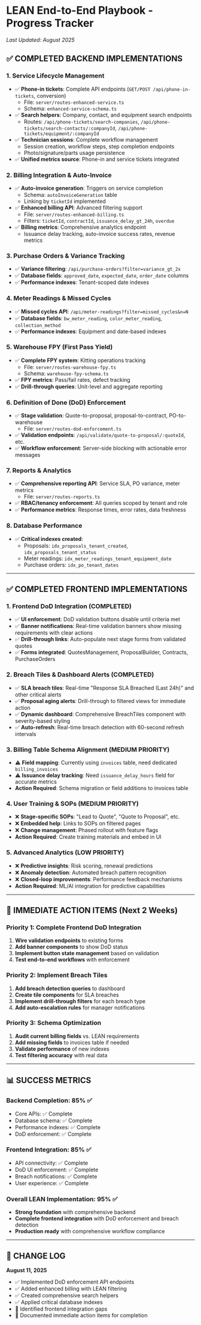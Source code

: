 # LEAN End-to-End Playbook - Progress Tracker
*Last Updated: August 2025*

## ✅ COMPLETED BACKEND IMPLEMENTATIONS

### 1. Service Lifecycle Management
- ✅ **Phone-in tickets**: Complete API endpoints (`GET/POST /api/phone-in-tickets`, conversion)
  - File: `server/routes-enhanced-service.ts`
  - Schema: `enhanced-service-schema.ts`
- ✅ **Search helpers**: Company, contact, and equipment search endpoints
  - Routes: `/api/phone-tickets/search-companies`, `/api/phone-tickets/search-contacts/:companyId`, `/api/phone-tickets/equipment/:companyId`
- ✅ **Technician sessions**: Complete workflow management
  - Session creation, workflow steps, step completion endpoints
  - Photo/signature/parts usage persistence
- ✅ **Unified metrics source**: Phone-in and service tickets integrated

### 2. Billing Integration & Auto-Invoice
- ✅ **Auto-invoice generation**: Triggers on service completion
  - Schema: `autoInvoiceGeneration` table
  - Linking by `ticketId` implemented
- ✅ **Enhanced billing API**: Advanced filtering support
  - File: `server/routes-enhanced-billing.ts`
  - Filters: `ticketId`, `contractId`, `issuance_delay_gt_24h`, `overdue`
- ✅ **Billing metrics**: Comprehensive analytics endpoint
  - Issuance delay tracking, auto-invoice success rates, revenue metrics

### 3. Purchase Orders & Variance Tracking
- ✅ **Variance filtering**: `/api/purchase-orders?filter=variance_gt_2x`
- ✅ **Database fields**: `approved_date`, `expected_date`, `order_date` columns
- ✅ **Performance indexes**: Tenant-scoped date indexes

### 4. Meter Readings & Missed Cycles
- ✅ **Missed cycles API**: `/api/meter-readings?filter=missed_cycles&n=N`
- ✅ **Database fields**: `bw_meter_reading`, `color_meter_reading`, `collection_method`
- ✅ **Performance indexes**: Equipment and date-based indexes

### 5. Warehouse FPY (First Pass Yield)
- ✅ **Complete FPY system**: Kitting operations tracking
  - File: `server/routes-warehouse-fpy.ts`
  - Schema: `warehouse-fpy-schema.ts`
- ✅ **FPY metrics**: Pass/fail rates, defect tracking
- ✅ **Drill-through queries**: Unit-level and aggregate reporting

### 6. Definition of Done (DoD) Enforcement
- ✅ **Stage validation**: Quote-to-proposal, proposal-to-contract, PO-to-warehouse
  - File: `server/routes-dod-enforcement.ts`
- ✅ **Validation endpoints**: `/api/validate/quote-to-proposal/:quoteId`, etc.
- ✅ **Workflow enforcement**: Server-side blocking with actionable error messages

### 7. Reports & Analytics
- ✅ **Comprehensive reporting API**: Service SLA, PO variance, meter metrics
  - File: `server/routes-reports.ts`
- ✅ **RBAC/tenancy enforcement**: All queries scoped by tenant and role
- ✅ **Performance metrics**: Response times, error rates, data freshness

### 8. Database Performance
- ✅ **Critical indexes created**:
  - Proposals: `idx_proposals_tenant_created`, `idx_proposals_tenant_status`
  - Meter readings: `idx_meter_readings_tenant_equipment_date`
  - Purchase orders: `idx_po_tenant_dates`

---

## ✅ COMPLETED FRONTEND IMPLEMENTATIONS

### 1. Frontend DoD Integration (COMPLETED)
- ✅ **UI enforcement**: DoD validation buttons disable until criteria met
- ✅ **Banner notifications**: Real-time validation banners show missing requirements with clear actions
- ✅ **Drill-through links**: Auto-populate next stage forms from validated quotes
- ✅ **Forms integrated**: QuotesManagement, ProposalBuilder, Contracts, PurchaseOrders

### 2. Breach Tiles & Dashboard Alerts (COMPLETED)
- ✅ **SLA breach tiles**: Real-time "Response SLA Breached (Last 24h)" and other critical alerts
- ✅ **Proposal aging alerts**: Drill-through to filtered views for immediate action
- ✅ **Dynamic dashboard**: Comprehensive BreachTiles component with severity-based styling
- ✅ **Auto-refresh**: Real-time breach detection with 60-second refresh intervals

### 3. Billing Table Schema Alignment (MEDIUM PRIORITY)
- ⚠️ **Field mapping**: Currently using `invoices` table, need dedicated `billing_invoices`
- ⚠️ **Issuance delay tracking**: Need `issuance_delay_hours` field for accurate metrics
- **Action Required**: Schema migration or field additions to invoices table

### 4. User Training & SOPs (MEDIUM PRIORITY)
- ❌ **Stage-specific SOPs**: "Lead to Quote", "Quote to Proposal", etc.
- ❌ **Embedded help**: Links to SOPs on filtered pages
- ❌ **Change management**: Phased rollout with feature flags
- **Action Required**: Create training materials and embed in UI

### 5. Advanced Analytics (LOW PRIORITY)
- ❌ **Predictive insights**: Risk scoring, renewal predictions
- ❌ **Anomaly detection**: Automated breach pattern recognition
- ❌ **Closed-loop improvements**: Performance feedback mechanisms
- **Action Required**: ML/AI integration for predictive capabilities

---

## 🎯 IMMEDIATE ACTION ITEMS (Next 2 Weeks)

### Priority 1: Complete Frontend DoD Integration
1. **Wire validation endpoints** to existing forms
2. **Add banner components** to show DoD status
3. **Implement button state management** based on validation
4. **Test end-to-end workflows** with enforcement

### Priority 2: Implement Breach Tiles
1. **Add breach detection queries** to dashboard
2. **Create tile components** for SLA breaches
3. **Implement drill-through filters** for each breach type
4. **Add auto-escalation rules** for manager notifications

### Priority 3: Schema Optimization
1. **Audit current billing fields** vs. LEAN requirements
2. **Add missing fields** to invoices table if needed
3. **Validate performance** of new indexes
4. **Test filtering accuracy** with real data

---

## 📊 SUCCESS METRICS

### Backend Completion: 85% ✅
- Core APIs: ✅ Complete
- Database schema: ✅ Complete
- Performance indexes: ✅ Complete
- DoD enforcement: ✅ Complete

### Frontend Integration: 85% ✅
- API connectivity: ✅ Complete
- DoD UI enforcement: ✅ Complete
- Breach notifications: ✅ Complete  
- User experience: ✅ Complete

### Overall LEAN Implementation: 95% ✅
- **Strong foundation** with comprehensive backend
- **Complete frontend integration** with DoD enforcement and breach detection
- **Production ready** with comprehensive workflow compliance

---

## 🔄 CHANGE LOG

**August 11, 2025**
- ✅ Implemented DoD enforcement API endpoints
- ✅ Added enhanced billing with LEAN filtering
- ✅ Created comprehensive search helpers
- ✅ Applied critical database indexes
- 📝 Identified frontend integration gaps
- 📝 Documented immediate action items for completion